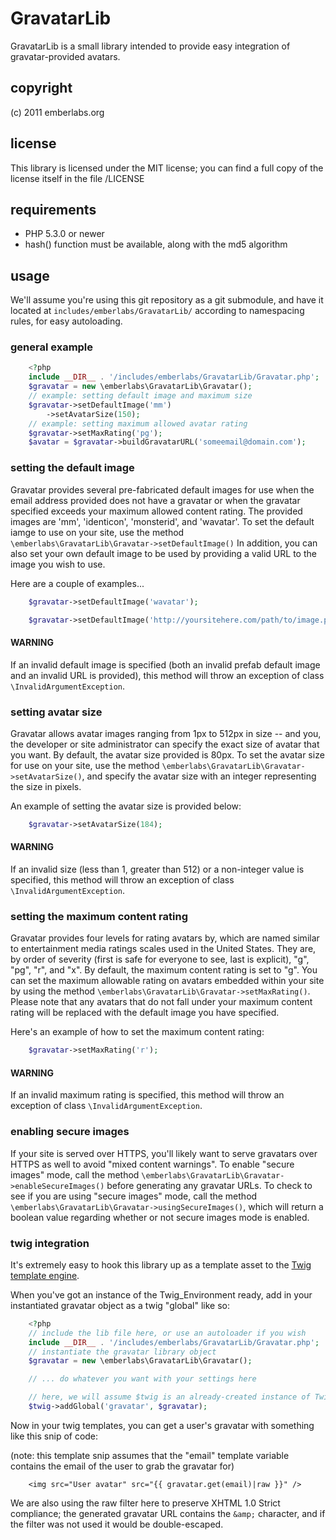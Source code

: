 # GravatarLib

GravatarLib is a small library intended to provide easy integration of gravatar-provided avatars.

## copyright

(c) 2011 emberlabs.org

## license

This library is licensed under the MIT license; you can find a full copy of the license itself in the file /LICENSE

## requirements

* PHP 5.3.0 or newer
* hash() function must be available, along with the md5 algorithm

## usage

We'll assume you're using this git repository as a git submodule, and have it located at `includes/emberlabs/GravatarLib/` according to namespacing rules, for easy autoloading.

### general example

``` php
	<?php
	include __DIR__ . '/includes/emberlabs/GravatarLib/Gravatar.php';
    $gravatar = new \emberlabs\GravatarLib\Gravatar();
	// example: setting default image and maximum size
	$gravatar->setDefaultImage('mm')
		->setAvatarSize(150);
	// example: setting maximum allowed avatar rating
	$gravatar->setMaxRating('pg');
	$avatar = $gravatar->buildGravatarURL('someemail@domain.com');
```

### setting the default image

Gravatar provides several pre-fabricated default images for use when the email address provided does not have a gravatar or when the gravatar specified exceeds your maximum allowed content rating.
The provided images are 'mm', 'identicon', 'monsterid', and 'wavatar'.  To set the default iamge to use on your site, use the method `\emberlabs\GravatarLib\Gravatar->setDefaultImage()`
In addition, you can also set your own default image to be used by providing a valid URL to the image you wish to use.

Here are a couple of examples...

``` php
	$gravatar->setDefaultImage('wavatar');
```

``` php
	$gravatar->setDefaultImage('http://yoursitehere.com/path/to/image.png');
```



#### WARNING
If an invalid default image is specified (both an invalid prefab default image and an invalid URL is provided), this method will throw an exception of class `\InvalidArgumentException`.

### setting avatar size

Gravatar allows avatar images ranging from 1px to 512px in size -- and you, the developer or site administrator can specify the exact size of avatar that you want.
By default, the avatar size provided is 80px.  To set the avatar size for use on your site, use the method `\emberlabs\GravatarLib\Gravatar->setAvatarSize()`, and specify the avatar size with an integer representing the size in pixels.

An example of setting the avatar size is provided below:

``` php
	$gravatar->setAvatarSize(184);
```



#### WARNING
If an invalid size (less than 1, greater than 512) or a non-integer value is specified, this method will throw an exception of class `\InvalidArgumentException`.

### setting the maximum content rating

Gravatar provides four levels for rating avatars by, which are named similar to entertainment media ratings scales used in the United States.  They are, by order of severity (first is safe for everyone to see, last is explicit), "g", "pg", "r", and "x".
By default, the maximum content rating is set to "g".  You can set the maximum allowable rating on avatars embedded within your site by using the method `\emberlabs\GravatarLib\Gravatar->setMaxRating()`.  Please note that any avatars that do not fall under your maximum content rating will be replaced with the default image you have specified.

Here's an example of how to set the maximum content rating:

``` php
	$gravatar->setMaxRating('r');
```



#### WARNING
If an invalid maximum rating is specified, this method will throw an exception of class `\InvalidArgumentException`.

### enabling secure images

If your site is served over HTTPS, you'll likely want to serve gravatars over HTTPS as well to avoid "mixed content warnings".
To enable "secure images" mode, call the method `\emberlabs\GravatarLib\Gravatar->enableSecureImages()` before generating any gravatar URLs.
To check to see if you are using "secure images" mode, call the method `\emberlabs\GravatarLib\Gravatar->usingSecureImages()`, which will return a boolean value regarding whether or not secure images mode is enabled.

### twig integration

It's extremely easy to hook this library up as a template asset to the [Twig template engine](http://www.twig-project.org/).

When you've got an instance of the Twig_Environment ready, add in your instantiated gravatar object as a twig "global" like so:

``` php
	<?php
	// include the lib file here, or use an autoloader if you wish
	include __DIR__ . '/includes/emberlabs/GravatarLib/Gravatar.php';
	// instantiate the gravatar library object
    $gravatar = new \emberlabs\GravatarLib\Gravatar();

	// ... do whatever you want with your settings here

	// here, we will assume $twig is an already-created instance of Twig_Environment
	$twig->addGlobal('gravatar', $gravatar);
```

Now in your twig templates, you can get a user's gravatar with something like this snip of code:

(note: this template snip assumes that the "email" template variable contains the email of the user to grab the gravatar for)

```
	<img src="User avatar" src="{{ gravatar.get(email)|raw }}" />
```

We are also using the raw filter here to preserve XHTML 1.0 Strict compliance; the generated gravatar URL contains the `&amp;` character, and if the filter was not used it would be double-escaped.
